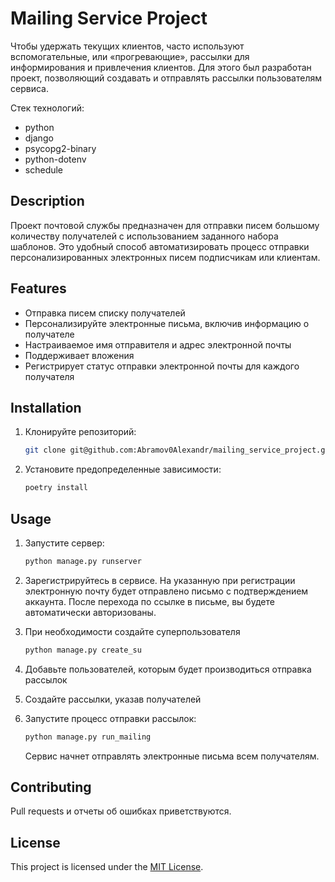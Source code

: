 # Mailing Service Project

Чтобы удержать текущих клиентов, часто используют вспомогательные, или «прогревающие», рассылки для информирования и привлечения клиентов.
Для этого был разработан проект, позволяющий создавать и отправлять рассылки пользователям сервиса.

Стек технологий:
   - python
   - django
   - psycopg2-binary
   - python-dotenv
   - schedule
   

## Description
Проект почтовой службы предназначен для отправки писем большому количеству получателей с использованием заданного набора шаблонов. Это удобный способ автоматизировать процесс отправки персонализированных электронных писем подписчикам или клиентам.

## Features

- Отправка писем списку получателей
- Персонализируйте электронные письма, включив информацию о получателе
- Настраиваемое имя отправителя и адрес электронной почты
- Поддерживает вложения
- Регистрирует статус отправки электронной почты для каждого получателя

## Installation

1. Клонируйте репозиторий:

   ```bash
   git clone git@github.com:Abramov0Alexandr/mailing_service_project.git
   ```

2. Установите предопределенные зависимости:

   ```bash
   poetry install
   ```

## Usage

1. Запустите сервер:

   ```bash
   python manage.py runserver
   ```

2. Зарегистрируйтесь в сервисе. На указанную при регистрации электронную почту будет отправлено письмо с подтверждением аккаунта. После перехода по ссылке в письме, вы будете автоматически авторизованы.

3. При необходимости создайте суперпользователя

   ```bash
   python manage.py create_su
   ```

4. Добавьте пользователей, которым будет производиться отправка рассылок

5. Создайте рассылки, указав получателей

6. Запустите процесс отправки рассылок:

   ```bash
   python manage.py run_mailing
   ```

   Сервис начнет отправлять электронные письма всем получателям.

## Contributing

Pull requests и отчеты об ошибках приветствуются.

## License

This project is licensed under the [MIT License](https://opensource.org/licenses/MIT).

